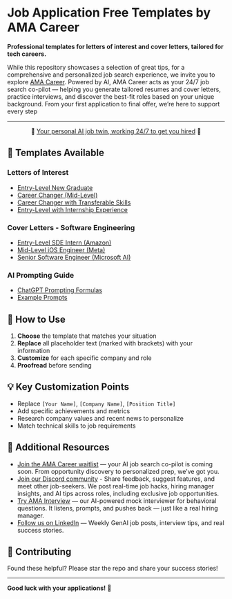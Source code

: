 # Job Application Free Templates by AMA Career

**Professional templates for letters of interest and cover letters, tailored for tech careers.**

While this repository showcases a selection of great tips, for a comprehensive and personalized job search experience, we invite you to explore [AMA Career](https://amacareer.ai). Powered by AI, AMA Career acts as your 24/7 job search co-pilot — helping you generate tailored resumes and cover letters, practice interviews, and discover the best-fit roles based on your unique background. From your first application to final offer, we’re here to support every step

---
<p align="center">🤖 <a href="https://amacareer.ai">Your personal AI job twin, working 24/7 to get you hired</a> 🤖</p>


## 📁 Templates Available

### Letters of Interest
- [Entry-Level New Graduate](letters-of-interest/entry-level-new-graduate.md)
- [Career Changer (Mid-Level)](letters-of-interest/career-changer-mid-level.md)
- [Career Changer with Transferable Skills](letters-of-interest/career-changer-transferable-skills.md)
- [Entry-Level with Internship Experience](letters-of-interest/entry-level-with-internship.md)

### Cover Letters - Software Engineering
- [Entry-Level SDE Intern (Amazon)](cover-letters/software-engineering/entry-level-sde-intern-amazon.md)
- [Mid-Level iOS Engineer (Meta)](cover-letters/software-engineering/mid-level-ios-engineer-meta.md)
- [Senior Software Engineer (Microsoft AI)](cover-letters/software-engineering/senior-swe-microsoft-ai.md)

### AI Prompting Guide
- [ChatGPT Prompting Formulas](ai-prompting-guide/chatgpt-formulas.md)
- [Example Prompts](ai-prompting-guide/prompt-examples.md)

## 🚀 How to Use

1. **Choose** the template that matches your situation
2. **Replace** all placeholder text (marked with brackets) with your information
3. **Customize** for each specific company and role
4. **Proofread** before sending

## 💡 Key Customization Points

- Replace `[Your Name]`, `[Company Name]`, `[Position Title]`
- Add specific achievements and metrics
- Research company values and recent news to personalize
- Match technical skills to job requirements

## 🔗 Additional Resources

- [Join the AMA Career waitlist](https://amacareer.ai/) — your AI job search co-pilot is coming soon. From opportunity discovery to personalized prep, we’ve got you.
- [Join our Discord community](https://discord.gg/b48Cy828eN) - Share feedback, suggest features, and meet other job-seekers. We post real-time job hacks, hiring manager insights, and AI tips across roles, including exclusive job opportunities.
- [Try AMA Interview](https://www.amainterview.ai) — our AI-powered mock interviewer for behavioral questions. It listens, prompts, and pushes back — just like a real hiring manager.
- [Follow us on LinkedIn](https://www.linkedin.com/company/ama-career/) — Weekly GenAI job posts, interview tips, and real success stories.

## 🤝 Contributing

Found these helpful? Please star the repo and share your success stories!

---

**Good luck with your applications!** 🎯

